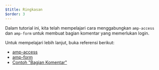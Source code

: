 ```yaml
---
$title: Ringkasan
$order: 3
---
```


Dalam tutorial ini, kita telah mempelajari cara menggabungkan `amp-access` dan `amp-form` untuk membuat bagian komentar yang memerlukan login.

Untuk mempelajari lebih lanjut, buka referensi berikut:

- [amp-access](https://www.ampproject.org/id/docs/reference/components/amp-access)
- [amp-form](https://www.ampproject.org/id/docs/reference/components/amp-form)
- [Contoh "Bagian Komentar"](https://ampbyexample.com/samples_templates/comment_section/)